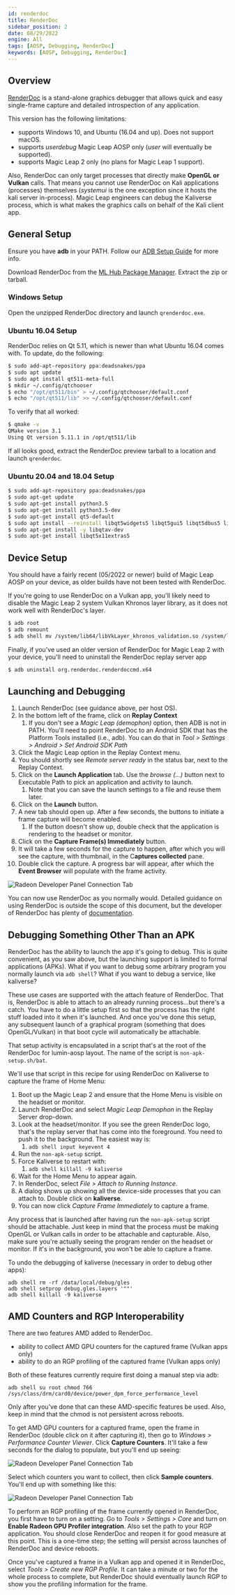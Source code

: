 ```yaml
---
id: renderdoc
title: RenderDoc
sidebar_position: 2
date: 08/29/2022
engine: All
tags: [AOSP, Debugging, RenderDoc]
keywords: [AOSP, Debugging, RenderDoc]
---
```



## Overview

[RenderDoc](https://renderdoc.org/) is a stand-alone graphics debugger that allows quick and easy single-frame capture and detailed introspection of any application.

This version has the following limitations:

- supports Windows 10, and Ubuntu (16.04 and up). Does not support macOS.
- supports *userdebug* Magic Leap AOSP only (*user* will eventually be supported).
- supports Magic Leap 2 only (no plans for Magic Leap 1 support).

Also, RenderDoc can only target processes that directly make **OpenGL or Vulkan** calls. That means you cannot use RenderDoc on Kali applications (processes) themselves (*systemui* is the one exception since it hosts the kali server in-process). Magic Leap engineers can debug the Kaliverse process, which is what makes the graphics calls on behalf of the Kali client app.

## General Setup

Ensure you have **adb** in your PATH. Follow our [ADB Setup Guide](/versioned_docs/version-22-Feb-2023/guides/developer-tools/android-debug-bridge/adb-setup.md) for more info.

Download RenderDoc from the [ML Hub Package Manager](/versioned_docs/version-22-Feb-2023/guides/developer-tools/ml-hub/ml-hub-package-manager.md). Extract the zip or tarball.

### Windows Setup

Open the unzipped RenderDoc directory and launch `qrenderdoc.exe`.

### Ubuntu 16.04 Setup

RenderDoc relies on Qt 5.11, which is newer than what Ubuntu 16.04 comes with. To update, do the following:

```bash
$ sudo add-apt-repository ppa:deadsnakes/ppa
$ sudo apt update
$ sudo apt install qt511-meta-full
$ mkdir ~/.config/qtchooser
$ echo "/opt/qt511/bin" > ~/.config/qtchooser/default.conf
$ echo "/opt/qt511/lib" >> ~/.config/qtchooser/default.conf
```

To verify that all worked:

```bash
$ qmake -v
QMake version 3.1
Using Qt version 5.11.1 in /opt/qt511/lib
```

If all looks good, extract the RenderDoc preview tarball to a location and launch `qrenderdoc`.

### Ubuntu 20.04 and 18.04 Setup

```bash
$ sudo add-apt-repository ppa:deadsnakes/ppa
$ sudo apt-get update 
$ sudo apt-get install python3.5
$ sudo apt-get install python3.5-dev
$ sudo apt-get install qt5-default
$ sudo apt install --reinstall libqt5widgets5 libqt5gui5 libqt5dbus5 libqt5network5 libqt5core5a
$ sudo apt-get install -y libqtav-dev
$ sudo apt-get install libqt5x11extras5
```

## Device Setup

You should have a fairly recent (05/2022 or newer) build of Magic Leap AOSP on your device, as older builds have not been tested with RenderDoc.

If you're going to use RenderDoc on a Vulkan app, you'll likely need to disable the Magic Leap 2 system Vulkan Khronos layer library, as it does not work well with RenderDoc's layer.

```bash
$ adb root
$ adb remount
$ adb shell mv /system/lib64/libVkLayer_khronos_validation.so /system/lib64/libVkLayer_khronos_validation.so.disable
```

Finally, if you've used an older version of RenderDoc for Magic Leap 2 with your device, you'll need to uninstall the RenderDoc replay server app

```bash
$ adb uninstall org.renderdoc.renderdoccmd.x64
```

## Launching and Debugging

1. Launch RenderDoc (see guidance above, per host OS).
2. In the bottom left of the frame, click on **Replay Context**
   1. If you don't see a *Magic Leap (demophon)* option, then ADB is not in PATH. You'll need to point RenderDoc to an Android SDK that has the Platform Tools installed (i.e., adb). You can do that in *Tool > Settings > Android > Set Android SDK Path*
3. Click the Magic Leap option in the Replay Context menu.
4. You should shortly see *Remote server ready* in the status bar, next to the Replay Context.
5. Click on the **Launch Application** tab. Use the *browse (...)* button next to Executable Path to pick an application and activity to launch.
   1. Note that you can save the launch settings to a file and reuse them later.
6. Click on the **Launch** button.
7. A new tab should open up. After a few seconds, the buttons to initiate a frame capture will become enabled.
   1. If the button doesn't show up, double check that the application is rendering to the headset or monitor.
8. Click on the **Capture Frame(s) Immediately** button.
9. It will take a few seconds for the capture to happen, after which you will see the capture, with thumbnail, in the C**aptures collected** pane.
10. Double click the capture. A progress bar will appear, after which the **Event Browser** will populate with the frame activity.

![Radeon Developer Panel Connection Tab](/img/developer-tools/lumin-aosp-tools/renderdoc/renderdoc-eventbrowser.png)

You can now use RenderDoc as you normally would. Detailed guidance on using RenderDoc is outside the scope of this document, but the developer of RenderDoc has plenty of [documentation](https://renderdoc.org/docs/getting_started/quick_start.html).

## Debugging Something Other Than an APK

RenderDoc has the ability to launch the app it's going to debug. This is quite convenient, as you saw above, but the launching support is limited to formal applications (APKs). What if you want to debug some arbitrary program you normally launch via `adb shell`? What if you want to debug a service, like kaliverse?

These use cases are supported with the attach feature of RenderDoc. That is, RenderDoc is able to attach to an already running process...but there's a catch. You have to do a little setup first so that the process has the right stuff loaded into it when it's launched. And once you've done this setup, any subsequent launch of a graphical program (something that does OpenGL/Vulkan) in that boot cycle will automatically be attachable.

That setup activity is encapsulated in a script that's at the root of the RenderDoc for lumin-aosp layout. The name of the script is  `non-apk-setup.sh/bat`.

We'll use that script in this recipe for using RenderDoc on Kaliverse to capture the frame of Home Menu:

1. Boot up the Magic Leap 2 and ensure that the Home Menu is visible on the headset or monitor.
2. Launch RenderDoc and select *Magic Leap Demophon* in the Replay Server drop-down.
3. Look at the headset/monitor. If you see the green RenderDoc logo, that's the replay server that has come into the foreground. You need to push it to the background. The easiest way is:
   1. `adb shell input keyevent 4`
4. Run the `non-apk-setup` script.
5. Force Kaliverse to restart with:
   1. `adb shell killall -9 kaliverse`
6. Wait for the Home Menu to appear again.
7. In RenderDoc, select *File > Attach to Running Instance*.
8. A dialog shows up showing all the device-side processes that you can attach to. Double click on **kaliverse**.
9. You can now click *Capture Frame Immediately* to capture a frame.

Any process that is launched after having run the `non-apk-setup` script should be attachable. Just keep in mind that the process must be making OpenGL or Vulkan calls in order to be attachable and capturable. Also, make sure you're actually seeing the program render on the headset or monitor. If it's in the background, you won't be able to capture a frame.

To undo the debugging of kaliverse (necessary in order to debug other apps):

```shell
adb shell rm -rf /data/local/debug/gles
adb shell setprop debug.gles.layers '""'
adb shell killall -9 kaliverse
```

## AMD Counters and RGP Interoperability

There are two features AMD added to RenderDoc.

- ability to collect AMD GPU counters for the captured frame (Vulkan apps only)
- ability to do an RGP profiling of the captured frame (Vulkan apps only)

Both of these features currently require first doing a manual step via adb:

```shell
adb shell su root chmod 766 /sys/class/drm/card0/device/power_dpm_force_performance_level
```

Only after you've done that can these AMD-specific features be used. Also, keep in mind that the chmod is not persistent across reboots.

To get AMD GPU counters for a captured frame, open the frame in RenderDoc (double click on it after capturing it), then go to *Windows > Performance Counter Viewer*. Click **Capture Counters**. It'll take a few seconds for the dialog to populate, but you'll end up seeing:

![Radeon Developer Panel Connection Tab](/img/developer-tools/lumin-aosp-tools/renderdoc/renderdoc-selection.png)

Select which counters you want to collect, then click **Sample counters**. You'll end up with something like this:

![Radeon Developer Panel Connection Tab](/img/developer-tools/lumin-aosp-tools/renderdoc/renderdoc-viewer.png)

To perform an RGP profiling of the frame currently opened in RenderDoc, you first have to turn on a setting. Go to *Tools > Settings > Core* and turn on **Enable Radeon GPU Profiler integration**. Also set the path to your RGP application. You should close RenderDoc and reopen it for good measure at this point. This is a one-time step; the setting will persist across launches of RenderDoc and device reboots.

Once you've captured a frame in a Vulkan app and opened it in RenderDoc, select *Tools > Create new RGP Profile*. It can take a minute or two for the whole process to complete, but RenderDoc should eventually launch RGP to show you the profiling information for the frame.


